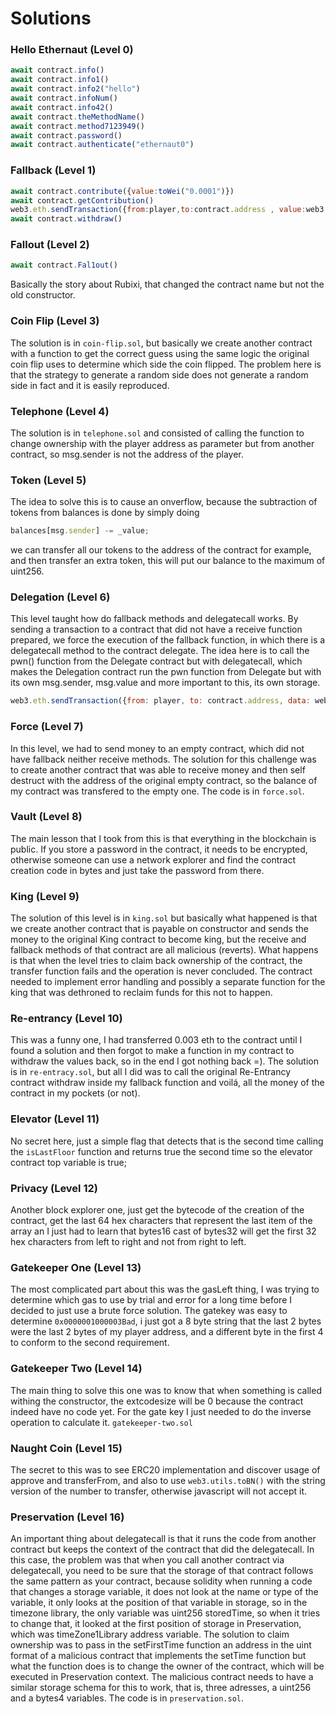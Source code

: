 # Solutions

### Hello Ethernaut (Level 0)
```javascript
await contract.info()
await contract.info1()
await contract.info2("hello")
await contract.infoNum()
await contract.info42()
await contract.theMethodName()
await contract.method7123949()
await contract.password()
await contract.authenticate("ethernaut0")
```

### Fallback (Level 1)
```javascript
await contract.contribute({value:toWei("0.0001")})
await contract.getContribution()
web3.eth.sendTransaction({from:player,to:contract.address , value:web3.utils.toWei('0.0001','ether')})
await contract.withdraw()
```

### Fallout (Level 2)
```javascript
await contract.Fal1out()
```
Basically the story about Rubixi, that changed the contract name but not the old constructor.

### Coin Flip (Level 3)
The solution is in ```coin-flip.sol```, but basically we create another contract with a function to get the correct guess using the same logic the original coin flip uses to determine which side the coin flipped. The problem here is that the strategy to generate a random side does not generate a random side in fact and it is easily reproduced.

### Telephone (Level 4)
The solution is in ```telephone.sol``` and consisted of calling the function to change ownership with the player address as parameter but from another contract, so msg.sender is not the address of the player.

### Token (Level 5)
The idea to solve this is to cause an onverflow, because the subtraction of tokens from balances is done by simply doing
```javascript
balances[msg.sender] -= _value;
```
we can transfer all our tokens to the address of the contract for example, and then transfer an extra token, this will put our balance to the maximum of uint256.

### Delegation (Level 6)
This level taught how do fallback methods and delegatecall works. By sending a transaction to a contract that did not have a receive function prepared, we force the execution of the fallback function, in which there is a delegatecall method to the contract delegate. The idea here is to call the pwn() function from the Delegate contract but with delegatecall, which makes the Delegation contract run the pwn function from Delegate but with its own msg.sender, msg.value and more important to this, its own storage.
```javascript
web3.eth.sendTransaction({from: player, to: contract.address, data: web3.eth.abi.encodeFunctionSignature("pwn()")})
```

### Force (Level 7)
In this level, we had to send money to an empty contract, which did not have fallback neither receive methods. The solution for this challenge was to create another contract that was able to receive money and then self destruct with the address of the original empty contract, so the balance of my contract was transfered to the empty one. The code is in ```force.sol```.

### Vault (Level 8)
The main lesson that I took from this is that everything in the blockchain is public. If you store a password in the contract, it needs to be encrypted, otherwise someone can use a network explorer and find the contract creation code in bytes and just take the password from there.

### King (Level 9)
The solution of this level is in ```king.sol``` but basically what happened is that we create another contract that is payable on constructor and sends the money to the original King contract to become king, but the receive and fallback methods of that contract are all malicious (reverts). What happens is that when the level tries to claim back ownership of the contract, the transfer function fails and the operation is never concluded. The contract needed to implement error handling and possibly a separate function for the king that was dethroned to reclaim funds for this not to happen.

### Re-entrancy (Level 10)
This was a funny one, I had transferred 0.003 eth to the contract until I found a solution and then forgot to make a function in my contract to withdraw the values back, so in the end I got nothing back =). The solution is in ```re-entracy.sol```, but all I did was to call the original Re-Entrancy contract withdraw inside my fallback function and voilá, all the money of the contract in my pockets (or not).

### Elevator (Level 11)
No secret here, just a simple flag that detects that is the second time calling the ```isLastFloor``` function and returns true the second time so the elevator contract top variable is true;

### Privacy (Level 12)
Another block explorer one, just get the bytecode of the creation of the contract, get the last 64 hex characters that represent the last item of the array an I just had to learn that bytes16 cast of bytes32 will get the first 32 hex characters from left to right and not from right to left.

### Gatekeeper One (Level 13)
The most complicated part about this was the gasLeft thing, I was trying to determine which gas to use by trial and error for a long time before I decided to just use a brute force solution. The gatekey was easy to determine ```0x0000001000003Bad```, i just got a 8 byte string that the last 2 bytes were the last 2 bytes of my player address, and a different byte in the first 4 to conform to the second requirement.

### Gatekeeper Two (Level 14)
The main thing to solve this one was to know that when something is called withing the constructor, the extcodesize will be 0 because the contract indeed have no code yet. For the gate key I just needed to do the inverse operation to calculate it. ```gatekeeper-two.sol```

### Naught Coin (Level 15)
The secret to this was to see ERC20 implementation and discover usage of approve and transferFrom, and also to use ```web3.utils.toBN()``` with the string version of the number to transfer, otherwise javascript will not accept it.

### Preservation (Level 16)
An important thing about delegatecall is that it runs the code from another contract but keeps the context of the contract that did the delegatecall. In this case, the problem was that when you call another contract via delegatecall, you need to be sure that the storage of that contract follows the same pattern as your contract, because solidity when running a code that changes a storage variable, it does not look at the name or type of the variable, it only looks at the position of that variable in storage, so in the timezone library, the only variable was uint256 storedTime, so when it tries to change that, it looked at the first position of storage in Preservation, which was timeZone1Library address variable. The solution to claim ownership was to pass in the setFirstTime function an address in the uint format of a malicious contract that implements the setTime function but what the function does is to change the owner of the contract, which will be executed in Preservation context. The malicious contract needs to have a similar storage schema for this to work, that is, three adresses, a uint256 and a bytes4 variables. The code is in ```preservation.sol```.
